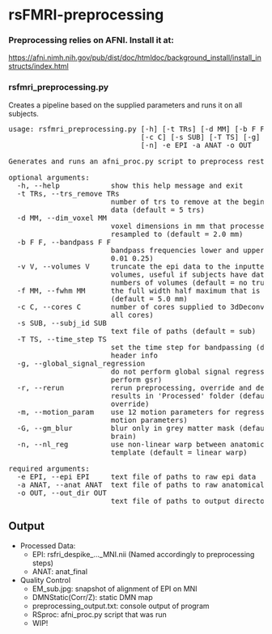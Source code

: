 # rsFMRI-preprocessing

### Preprocessing relies on AFNI. Install it at:
https://afni.nimh.nih.gov/pub/dist/doc/htmldoc/background_install/install_instructs/index.html

### rsfmri_preprocessing.py 
Creates a pipeline based on the supplied parameters and runs it on all subjects.

<pre>
usage: rsfmri_preprocessing.py [-h] [-t TRs] [-d MM] [-b F F] [-v V] [-f MM]
                               [-c C] [-s SUB] [-T TS] [-g] [-r] [-m] [-G]
                               [-n] -e EPI -a ANAT -o OUT

Generates and runs an afni_proc.py script to preprocess resting state fMRI data

optional arguments:
  -h, --help            show this help message and exit
  -t TRs, --trs_remove TRs
                        number of trs to remove at the beginning of the epi
                        data (default = 5 trs)
  -d MM, --dim_voxel MM
                        voxel dimensions in mm that processed epi will be
                        resampled to (default = 2.0 mm)
  -b F F, --bandpass F F
                        bandpass frequencies lower and upper limits (default =
                        0.01 0.25)
  -v V, --volumes V     truncate the epi data to the inputted number of
                        volumes, useful if subjects have data with different
                        numbers of volumes (default = no truncation)
  -f MM, --fwhm MM      the full width half maximum that is used when blurring
                        (default = 5.0 mm)
  -c C, --cores C       number of cores supplied to 3dDeconvolve (default =
                        all cores)
  -s SUB, --subj_id SUB
                        text file of paths (default = sub)
  -T TS, --time_step TS
                        set the time step for bandpassing (default = ts in
                        header info
  -g, --global_signal_regression
                        do not perform global signal regression (default =
                        perform gsr)
  -r, --rerun           rerun preprocessing, override and delete previous
                        results in 'Processed' folder (default = don't
                        override)
  -m, --motion_param    use 12 motion parameters for regression (default = 6
                        motion parameters)
  -G, --gm_blur         blur only in grey matter mask (default = blur in whole
                        brain)
  -n, --nl_reg          use non-linear warp between anatomical and MNI
                        template (default = linear warp)

required arguments:
  -e EPI, --epi EPI     text file of paths to raw epi data
  -a ANAT, --anat ANAT  text file of paths to raw anatomical data
  -o OUT, --out_dir OUT
                        text file of paths to output directory
</pre>

## Output
* Processed Data:
  * EPI: rsfri_despike_..._MNI.nii (Named accordingly to preprocessing steps)
  * ANAT: anat_final
* Quality Control
  * EM_sub.jpg: snapshot of alignment of EPI on MNI
  * DMNStatic(Corr/Z): static DMN map
  * preprocessing_output.txt: console output of program
  * RSproc: afni_proc.py script that was run
  * WIP!
